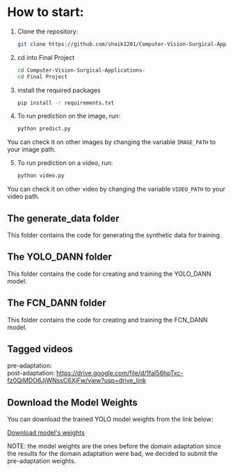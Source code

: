 # How to start:

1. Clone the repository:
   ```sh
   git clone https://github.com/shaik1201/Computer-Vision-Surgical-Applications-.git

2. cd into Final Project
    ```sh
    cd Computer-Vision-Surgical-Applications-
    cd Final Project

3. install the required packages
    ```sh
    pip install -r requirements.txt

4. To run prediction on the image, run:
    ```sh
    python predict.py

You can check it on other images by changing the variable `IMAGE_PATH` to your image path.

5. To run prediction on a video, run:

    ```sh
    python video.py

You can check it on other video by changing the variable `VIDEO_PATH` to your video path.

## The generate_data folder
This folder contains the code for generating the synthetic data for training.

## The YOLO_DANN folder
This folder contains the code for creating and training the YOLO_DANN model.

## The FCN_DANN folder
This folder contains the code for creating and training the FCN_DANN model.

## Tagged videos
pre-adaptation: <br>
post-adaptation: https://drive.google.com/file/d/1faI56hpTxc-fz0QiMDO6JjWNssC6XjFw/view?usp=drive_link

## Download the Model Weights

You can download the trained YOLO model weights from the link below:

[Download model's weights](https://github.com/shaik1201/Computer-Vision-Surgical-Applications-/blob/main/Final%20Project/models_weights/exp3_try4.pt)

NOTE: the model weights are the ones before the domain adaptation since the results for the domain adaptation were bad, we decided to submit the pre-adaptation weights.